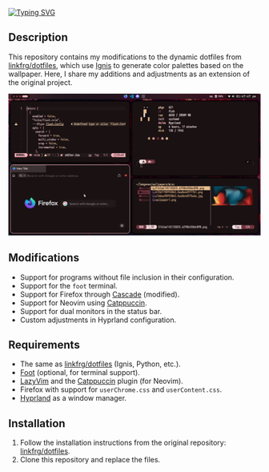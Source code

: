 <p align="center">

[![Typing SVG](https://readme-typing-svg.demolab.com?font=Iosevka&weight=900&size=30&pause=1000&center=true&vCenter=true&width=435&lines=Ignis+dotfiles)](https://git.io/typing-svg)

</p>

## Description

This repository contains my modifications to the dynamic dotfiles from [linkfrg/dotfiles](https://github.com/linkfrg/dotfiles), which use [Ignis](https://github.com/linkfrg/ignis) to generate color palettes based on the wallpaper. Here, I share my additions and adjustments as an extension of the original project.

<img src="assets/preview.png">

## Modifications

- Support for programs without file inclusion in their configuration.
- Support for the `foot` terminal.
- Support for Firefox through [Cascade](https://github.com/cascadefox/cascade) (modified).
- Support for Neovim using [Catppuccin](https://github.com/catppuccin/nvim).
- Support for dual monitors in the status bar.
- Custom adjustments in Hyprland configuration.

## Requirements

- The same as [linkfrg/dotfiles](https://github.com/linkfrg/dotfiles) (Ignis, Python, etc.).
- [Foot](https://codeberg.org/dnkl/foot) (optional, for terminal support).
- [LazyVim](https://www.lazyvim.org/) and the [Catppuccin](https://github.com/catppuccin/nvim) plugin (for Neovim).
- Firefox with support for `userChrome.css` and `userContent.css`.
- [Hyprland](https://hyprland.org/) as a window manager.

## Installation

1. Follow the installation instructions from the original repository: [linkfrg/dotfiles](https://github.com/linkfrg/dotfiles).
2. Clone this repository and replace the files.
